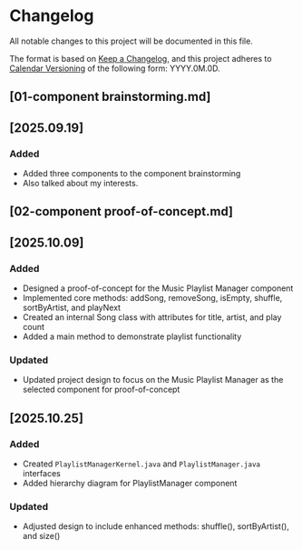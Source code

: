 # Changelog

All notable changes to this project will be documented in this file.

The format is based on [Keep a Changelog](https://keepachangelog.com/en/1.1.0/),
and this project adheres to [Calendar Versioning](https://calver.org/) of
the following form: YYYY.0M.0D.

## [01-component brainstorming.md]

## [2025.09.19]
### Added
- Added three components to the component brainstorming
- Also talked about my interests.

## [02-component proof-of-concept.md]

## [2025.10.09]
### Added
- Designed a proof-of-concept for the Music Playlist Manager component
- Implemented core methods: addSong, removeSong, isEmpty, shuffle, sortByArtist, and playNext
- Created an internal Song class with attributes for title, artist, and play count
- Added a main method to demonstrate playlist functionality

### Updated
- Updated project design to focus on the Music Playlist Manager as the selected component for proof-of-concept

## [2025.10.25]

### Added
- Created `PlaylistManagerKernel.java` and `PlaylistManager.java` interfaces
- Added hierarchy diagram for PlaylistManager component

### Updated
- Adjusted design to include enhanced methods: shuffle(), sortByArtist(), and size()

